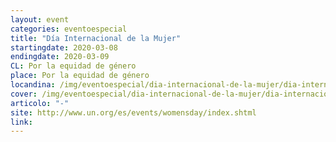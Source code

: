 ```yaml
---
layout: event
categories: eventoespecial
title: "Día Internacional de la Mujer"
startingdate: 2020-03-08
endingdate: 2020-03-09
CL: Por la equidad de género
place: Por la equidad de género
locandina: /img/eventoespecial/dia-internacional-de-la-mujer/dia-internacional-de-la-mujer.jpg
cover: /img/eventoespecial/dia-internacional-de-la-mujer/dia-internacional-de-la-mujer.jpg
articolo: "-"
site: http://www.un.org/es/events/womensday/index.shtml
link:
---
```


